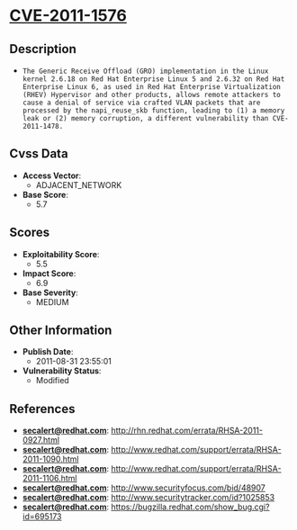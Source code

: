 
# [CVE-2011-1576](https://cve.mitre.org/cgi-bin/cvename.cgi?name=CVE-2011-1576)

## Description

- `The Generic Receive Offload (GRO) implementation in the Linux kernel 2.6.18 on Red Hat Enterprise Linux 5 and 2.6.32 on Red Hat Enterprise Linux 6, as used in Red Hat Enterprise Virtualization (RHEV) Hypervisor and other products, allows remote attackers to cause a denial of service via crafted VLAN packets that are processed by the napi_reuse_skb function, leading to (1) a memory leak or (2) memory corruption, a different vulnerability than CVE-2011-1478.`

## Cvss Data

- **Access Vector**:
  - ADJACENT_NETWORK
- **Base Score**:
  - 5.7

## Scores

- **Exploitability Score**:
  - 5.5
- **Impact Score**:
  - 6.9
- **Base Severity**:
  - MEDIUM

## Other Information

- **Publish Date**:
  - 2011-08-31 23:55:01
- **Vulnerability Status**:
  - Modified

## References

- **secalert@redhat.com**: http://rhn.redhat.com/errata/RHSA-2011-0927.html
- **secalert@redhat.com**: http://www.redhat.com/support/errata/RHSA-2011-1090.html
- **secalert@redhat.com**: http://www.redhat.com/support/errata/RHSA-2011-1106.html
- **secalert@redhat.com**: http://www.securityfocus.com/bid/48907
- **secalert@redhat.com**: http://www.securitytracker.com/id?1025853
- **secalert@redhat.com**: https://bugzilla.redhat.com/show_bug.cgi?id=695173
